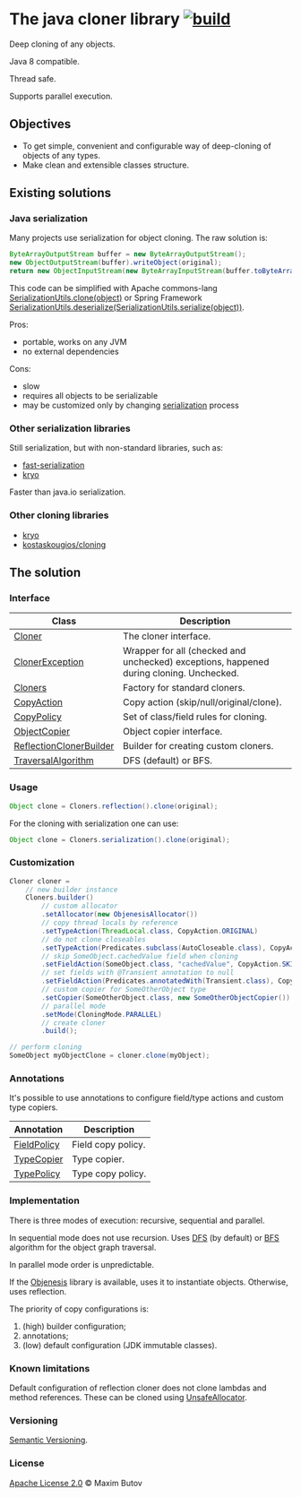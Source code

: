 
# The java cloner library [![build](./actions/workflows/build.yml/badge.svg)](./actions/workflows/build.yml)
                  
Deep cloning of any objects.

Java 8 compatible.

Thread safe.

Supports parallel execution.

## Objectives

- To get simple, convenient and configurable way of deep-cloning of objects of any types.
- Make clean and extensible classes structure.

## Existing solutions
                    
### Java serialization

Many projects use serialization for object cloning. The raw solution is: 
```java
ByteArrayOutputStream buffer = new ByteArrayOutputStream();
new ObjectOutputStream(buffer).writeObject(original);
return new ObjectInputStream(new ByteArrayInputStream(buffer.toByteArray())).readObject();
```
This code can be simplified with Apache commons-lang [SerializationUtils.clone(object)](https://commons.apache.org/proper/commons-lang/apidocs/org/apache/commons/lang3/SerializationUtils.html#clone-T-) or Spring Framework [SerializationUtils.deserialize(SerializationUtils.serialize(object))](https://docs.spring.io/spring-framework/docs/current/javadoc-api/org/springframework/util/SerializationUtils.html).

Pros:
- portable, works on any JVM
- no external dependencies

Cons:
- slow
- requires all objects to be serializable
- may be customized only by changing [serialization](https://docs.oracle.com/javase/8/docs/api/java/io/Serializable.html) process

### Other serialization libraries
                                       
Still serialization, but with non-standard libraries, such as:
- [fast-serialization](https://github.com/RuedigerMoeller/fast-serialization)
- [kryo](https://github.com/EsotericSoftware/kryo)
      
Faster than java.io serialization.

### Other cloning libraries

- [kryo](https://github.com/EsotericSoftware/kryo#deep-and-shallow-copies)
- [kostaskougios/cloning](https://github.com/kostaskougios/cloning)

## The solution

### Interface

| Class | Description |
| --- | --- |
| [Cloner](jdk8/src/main/java/org/sugarcubes/cloner/Cloner.java) | The cloner interface. |
| [ClonerException](jdk8/src/main/java/org/sugarcubes/cloner/ClonerException.java) | Wrapper for all (checked and unchecked) exceptions, happened during cloning. Unchecked. |
| [Cloners](jdk8/src/main/java/org/sugarcubes/cloner/Cloners.java) | Factory for standard cloners. |
| [CopyAction](jdk8/src/main/java/org/sugarcubes/cloner/CopyAction.java) | Copy action (skip/null/original/clone). |
| [CopyPolicy](jdk8/src/main/java/org/sugarcubes/cloner/CopyPolicy.java) | Set of class/field rules for cloning. |
| [ObjectCopier](jdk8/src/main/java/org/sugarcubes/cloner/ObjectCopier.java) | Object copier interface. |
| [ReflectionClonerBuilder](jdk8/src/main/java/org/sugarcubes/cloner/ReflectionClonerBuilder.java) | Builder for creating custom cloners. |
| [TraversalAlgorithm](jdk8/src/main/java/org/sugarcubes/cloner/TraversalAlgorithm.java) | DFS (default) or BFS. |
            
### Usage

```java
Object clone = Cloners.reflection().clone(original);
```

For the cloning with serialization one can use:

```java
Object clone = Cloners.serialization().clone(original);
```

### Customization

```java
Cloner cloner =
    // new builder instance
    Cloners.builder()
        // custom allocator
        .setAllocator(new ObjenesisAllocator())
        // copy thread locals by reference
        .setTypeAction(ThreadLocal.class, CopyAction.ORIGINAL)
        // do not clone closeables
        .setTypeAction(Predicates.subclass(AutoCloseable.class), CopyAction.ORIGINAL)
        // skip SomeObject.cachedValue field when cloning
        .setFieldAction(SomeObject.class, "cachedValue", CopyAction.SKIP)
        // set fields with @Transient annotation to null
        .setFieldAction(Predicates.annotatedWith(Transient.class), CopyAction.NULL)
        // custom copier for SomeOtherObject type
        .setCopier(SomeOtherObject.class, new SomeOtherObjectCopier())
        // parallel mode
        .setMode(CloningMode.PARALLEL)
        // create cloner
        .build();

// perform cloning
SomeObject myObjectClone = cloner.clone(myObject);
```

### Annotations
                                  
It's possible to use annotations to configure field/type actions and custom type copiers.

| Annotation | Description |
| --- | --- |
| [FieldPolicy](jdk8/src/main/java/org/sugarcubes/cloner/FieldPolicy.java) | Field copy policy. |
| [TypeCopier](jdk8/src/main/java/org/sugarcubes/cloner/TypeCopier.java) | Type copier. |
| [TypePolicy](jdk8/src/main/java/org/sugarcubes/cloner/TypePolicy.java) | Type copy policy. |

### Implementation
                       
There is three modes of execution: recursive, sequential and parallel.

In sequential mode does not use recursion. Uses [DFS](https://en.wikipedia.org/wiki/Depth-first_search) (by default) or [BFS](https://en.wikipedia.org/wiki/Breadth-first_search) algorithm for the object graph traversal.

In parallel mode order is unpredictable.

If the [Objenesis](https://github.com/easymock/objenesis) library is available, uses it to instantiate objects. Otherwise, uses reflection.

The priority of copy configurations is:
1. (high) builder configuration;
2. annotations;
3. (low) default configuration (JDK immutable classes).

### Known limitations

Default configuration of reflection cloner does not clone lambdas and method references. These can be cloned using [UnsafeAllocator](jdk8/src/main/java/org/sugarcubes/cloner/UnsafeAllocator.java).
        
### Versioning

[Semantic Versioning](https://semver.org).

### License

[Apache License 2.0](LICENSE.txt) © Maxim Butov
